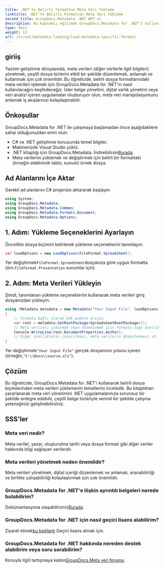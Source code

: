 ```yaml
---
title: .NET'te Belirli Formattan Meta Veri Yükleme
linktitle: .NET'te Belirli Formattan Meta Veri Yükleme
second_title: GroupDocs.Metadata .NET API'si
description: Bu kapsamlı eğitimde GroupDocs.Metadata for .NET'i kullanarak belirli dosya formatlarından meta verileri nasıl yükleyeceğinizi öğrenin.
type: docs
weight: 12
url: /tr/net/metadata-loading/load-metadata-specific-format/
---
```

## giriiş
Yazılım geliştirme dünyasında, meta verileri (diğer verilerle ilgili bilgileri) yönetmek, çeşitli dosya türlerini etkili bir şekilde düzenlemek, anlamak ve kullanmak için çok önemlidir. Bu öğreticide, belirli dosya formatlarındaki meta verileri işlemek için GroupDocs.Metadata for .NET'in nasıl kullanılacağını keşfedeceğiz. İster belge yönetimi, dijital varlık yönetimi veya veri analizi içeren uygulamalar oluşturuyor olun, meta veri manipülasyonunu anlamak iş akışlarınızı kolaylaştırabilir.
## Önkoşullar
GroupDocs.Metadata for .NET ile çalışmaya başlamadan önce aşağıdakilere sahip olduğunuzdan emin olun:
- C# ve .NET geliştirme konusunda temel bilgiler.
- Makinenizde Visual Studio yüklü.
-  .NET kitaplığı için GroupDocs.Metadata. İndirebilirsin[Burada](https://releases.groupdocs.com/metadata/net/).
- Meta verilerini yüklemek ve değiştirmek için belirli bir formattaki (örneğin elektronik tablo, sunum) örnek dosya.

## Ad Alanlarını İçe Aktar
Gerekli ad alanlarını C# projenize aktararak başlayın:
```csharp
using System;
using GroupDocs.Metadata;
using GroupDocs.Metadata.Common;
using GroupDocs.Metadata.Formats.Document;
using GroupDocs.Metadata.Options;
```

## 1. Adım: Yükleme Seçeneklerini Ayarlayın
Öncelikle dosya biçimini belirterek yükleme seçeneklerini tanımlayın:
```csharp
var loadOptions = new LoadOptions(FileFormat.Spreadsheet);
```
 Yer değiştirmek`FileFormat.Spreadsheet`dosyanıza göre uygun formatta (örn.`FileFormat.Presentation` sunumlar için).
## 2. Adım: Meta Verileri Yükleyin
Şimdi, tanımlanan yükleme seçeneklerini kullanarak meta verileri giriş dosyanızdan yükleyin:
```csharp
using (Metadata metadata = new Metadata("Your Input File", loadOptions))
{
    // Formata bağlı olarak kök pakete erişin
    var root = metadata.GetRootPackage<SpreadsheetRootPackage>();
    // Meta verileri çıkarmak veya düzenlemek için formata özgü özellikleri kullanın
    Console.WriteLine(root.DocumentProperties.Author);
    // Diğer özelliklerin çıkarılması, meta verilerin düzenlenmesi vb. gibi ek işlemler.
}
```
 Yer değiştirmek`"Your Input File"` gerçek dosyanızın yolunu içeren (örneğin,`"C:\\Docs\\source.xls"`).

## Çözüm
Bu öğreticide, GroupDocs.Metadata for .NET'i kullanarak belirli dosya biçimlerinden meta verileri yüklemenin temellerini inceledik. Bu kitaplıktan yararlanarak meta veri yönetimini .NET uygulamalarınıza sorunsuz bir şekilde entegre edebilir, çeşitli belge türleriyle verimli bir şekilde çalışma yeteneğinizi geliştirebilirsiniz.

## SSS'ler
### Meta veri nedir?
Meta veriler, yazar, oluşturulma tarihi veya dosya formatı gibi diğer veriler hakkında bilgi sağlayan verilerdir.
### Meta verileri yönetmek neden önemlidir?
Meta verileri yönetmek, dijital içeriği düzenlemek ve anlamak, aranabilirliği ve birlikte çalışabilirliği kolaylaştırmak için çok önemlidir.
### GroupDocs.Metadata for .NET'e ilişkin ayrıntılı belgeleri nerede bulabilirim?
 Dokümantasyona ulaşabilirsiniz[Burada](https://reference.groupdocs.com/metadata/net/).
### GroupDocs.Metadata for .NET için nasıl geçici lisans alabilirim?
 Ziyaret etmek[bu bağlantı](https://purchase.groupdocs.com/temporary-license/) Geçici lisans almak için.
### GroupDocs.Metadata for .NET hakkında nereden destek alabilirim veya soru sorabilirim?
 Konuyla ilgili tartışmaya katılın[GroupDocs.Meta veri forumu](https://forum.groupdocs.com/c/metadata/14).
